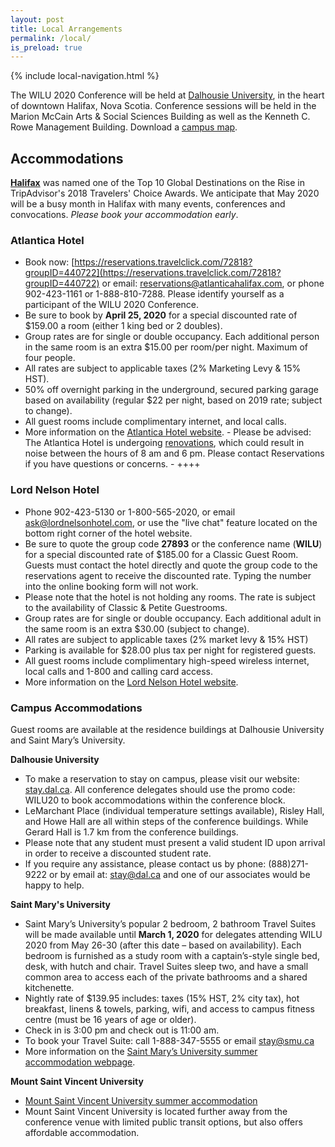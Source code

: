 ```yaml
---
layout: post
title: Local Arrangements
permalink: /local/
is_preload: true
---
```


{% include local-navigation.html %}

The WILU 2020 Conference will be held at [Dalhousie University](http://dal.ca), in the heart of downtown Halifax, Nova Scotia. Conference sessions will be held in the Marion McCain Arts & Social Sciences Building as well as the Kenneth C. Rowe Management Building. Download a [campus map](https://www.dal.ca/campus-maps/maps.html).

## Accommodations

**[Halifax](https://discoverhalifaxns.com/)** was named one of the Top 10 Global Destinations on the Rise in TripAdvisor's 2018 Travelers' Choice Awards. We anticipate that May 2020 will be a busy month in Halifax with many events, conferences and convocations. *Please book your accommodation early*.

<!-- **Recommended Accommodations**
- [Atlantica Hotel](#Atlantica-Hotel)
- [Lord Nelson Hotel](#Lord-Nelson-Hotel)
- [Campus Accommodations](#Campus-Accommodations) -->

### Atlantica Hotel
- Book now: [https://reservations.travelclick.com/72818?groupID=440722](https://reservations.travelclick.com/72818?groupID=440722) or  email: [reservations@atlanticahalifax.com](reservations@atlanticahalifax.com), or phone 902-423-1161 or 1-888-810-7288. Please identify yourself as a participant of the WILU 2020 Conference.
- Be sure to book by **April 25, 2020** for a special discounted rate of $159.00 a room (either 1 king bed or 2 doubles). 
- Group rates are for single or double occupancy. Each additional person in the same room is an extra $15.00 per room/per night. Maximum of four people.
- All rates are subject to applicable taxes (2% Marketing Levy & 15% HST).
- 50% off overnight parking in the underground, secured parking garage based on availability (regular $22 per night, based on 2019 rate; subject to change).
- All guest rooms include complimentary internet, and local calls.
- More information on the [Atlantica Hotel website](https://www.atlanticahotelhalifax.com/).
    \- Please be advised: The Atlantica Hotel is undergoing [renovations](https://www.atlanticahotelhalifax.com/hotel-renovations-2020/), which could result in noise between the hours of 8 am and 6 pm. Please contact Reservations if you have questions or concerns.
    \- ++++  


### Lord Nelson Hotel
-	Phone 902-423-5130 or 1-800-565-2020, or email [ask@lordnelsonhotel.com](mailto:ask@lordnelsonhotel.com), or use the "live chat" feature located on the bottom right corner of the hotel website. 
-	Be sure to quote the group code **27893** or the conference name (**WILU**) for a special discounted rate of $185.00 for a Classic Guest Room. Guests must contact the hotel directly and quote the group code to the reservations agent to receive the discounted rate. Typing the number into the online booking form will not work.
-	Please note that the hotel is not holding any rooms. The rate is subject to the availability of Classic & Petite Guestrooms. 
-	Group rates are for single or double occupancy. Each additional adult in the same room is an extra $30.00 (subject to change).
-	All rates are subject to applicable taxes (2% market levy & 15% HST)
-	Parking is available for $28.00 plus tax per night for registered guests.
-	All guest rooms include complimentary high-speed wireless internet, local calls and 1-800 and calling card access.
- More information on the [Lord Nelson Hotel website](https://lordnelsonhotel.ca/).

### Campus Accommodations
Guest rooms are available at the residence buildings at Dalhousie University and Saint Mary’s University. 

**Dalhousie University**

- To make a reservation to stay on campus, please visit our website:  [stay.dal.ca](http://stay.dal.ca). All conference delegates should use the promo code:  WILU20 to book accommodations within the conference block.
- LeMarchant Place (individual temperature settings available), Risley Hall, and Howe Hall are all within steps of the conference buildings. While Gerard Hall is 1.7 km from the conference buildings. 
- Please note that any student must present a valid student ID upon arrival in order to receive a discounted student rate.    
- If you require any assistance, please contact us by phone:  (888)271-9222 or by email at: [stay@dal.ca](mailto:stay@dal.ca) and one of our associates would be happy to help.

**Saint Mary's University**

- Saint Mary’s University’s popular 2 bedroom, 2 bathroom Travel Suites will be made available until **March 1, 2020** for delegates attending WILU 2020 from May 26-30 (after this date – based on availability). Each bedroom is furnished as a study room with a captain’s-style single bed, desk, with hutch and chair. Travel Suites sleep two, and have a small common area to access each of the private bathrooms and a shared kitchenette. 
- Nightly rate of $139.95 includes: taxes (15% HST, 2% city tax), hot breakfast, linens & towels, parking, wifi, and access to campus fitness centre (must be 16 years of age or older). 
- Check in is 3:00 pm and check out is 11:00 am. 
- To book your Travel Suite: call 1-888-347-5555 or email [stay@smu.ca](mailto:stay@smu.ca) 
- More information on the [Saint Mary’s University summer accommodation webpage](https://smu.ca/about/halifax-summer-accommodations.html).

**Mount Saint Vincent University**
- [Mount Saint Vincent University summer accommodation](https://www.msvu.ca/en/home/campus-life/campus-services/conferenceservices/Accommodations/default.aspx)
- Mount Saint Vincent University is located further away from the conference venue with limited public transit options, but also offers affordable accommodation.

 <!-- ###### [Return to top of page](#Accommodations) -->

